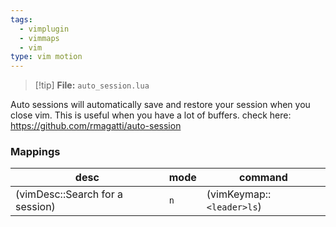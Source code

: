 ```yaml
---
tags:
  - vimplugin
  - vimmaps
  - vim
type: vim motion
---
```

> [!tip] **File:** `auto_session.lua`
 
Auto sessions will automatically save and restore your session when you close vim. This is useful when you have a lot of buffers.
check here: https://github.com/rmagatti/auto-session

### Mappings

| desc                            | mode | command                   |
| ------------------------------- | ---- | ------------------------- |
| (vimDesc::Search for a session) | `n`  | (vimKeymap::`<leader>ls`) |
